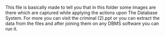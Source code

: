 This file is basically made to tell you that in this folder some images are there which are captured while applying the actions upon The Database System.
For more you can visit the criminal (2).ppt or you can extract the data from the files and after joining them on any DBMS software you can run it.
